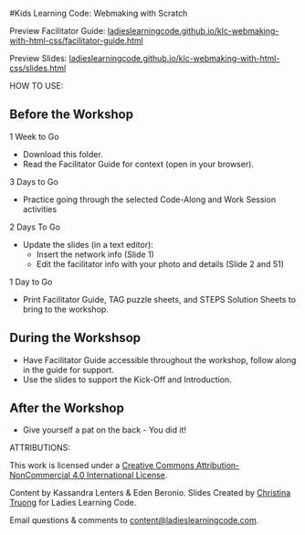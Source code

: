 #Kids Learning Code: Webmaking with Scratch

Preview Facilitator Guide: <a href="https://ladieslearningcode.github.io/klc-webmaking-with-html-css/facilitator-guide.html">ladieslearningcode.github.io/klc-webmaking-with-html-css/facilitator-guide.html</a>

Preview Slides: <a href="https://ladieslearningcode.github.io/klc-webmaking-with-html-css/facilitator-guide.html">ladieslearningcode.github.io/klc-webmaking-with-html-css/slides.html</a>

HOW TO USE:
## Before the Workshop
1 Week to Go

* Download this folder.
* Read the Facilitator Guide for context (open in your browser).

3 Days to Go

* Practice going through the selected Code-Along and Work Session activities

2 Days To Go

* Update the slides (in a text editor):
    * Insert the network info (Slide 1)
    * Edit the facilitator info with your photo and details (Slide 2 and 51)

1 Day to Go

* Print Facilitator Guide, TAG puzzle sheets, and STEPS Solution Sheets to bring to the workshop.

## During the Workshsop
* Have Facilitator Guide accessible throughout the workshop, follow along in the guide for support.
* Use the slides to support the Kick-Off and Introduction.

## After the Workshop
* Give yourself a pat on the back - You did it!


ATTRIBUTIONS:

This work is licensed under a <a rel="license" href="http://creativecommons.org/licenses/by-nc/4.0/">Creative Commons Attribution-NonCommercial 4.0 International License</a>.

Content by Kassandra Lenters & Eden Beronio. Slides Created by [Christina Truong](http://twitter.com/christinatruong) for Ladies Learning Code.

Email questions & comments to <content@ladieslearningcode.com>.
